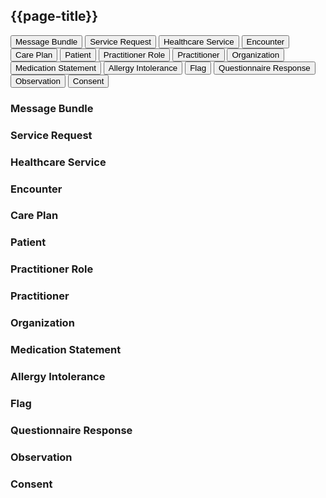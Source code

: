 ## {{page-title}}

<div class="tab">  
  <button class="tablinks" onclick="openTab(event, 'Message Bundle')">Message Bundle</button>
  <button class="tablinks" onclick="openTab(event, 'Service Request')">Service Request</button>
  <button class="tablinks" onclick="openTab(event, 'Healthcare Service')">Healthcare Service</button>
  <button class="tablinks" onclick="openTab(event, 'Encounter')">Encounter</button>
  <button class="tablinks" onclick="openTab(event, 'Care Plan')">Care Plan</button>
  <button class="tablinks" onclick="openTab(event, 'Patient')">Patient</button>
  <button class="tablinks" onclick="openTab(event, 'Practitioner Role')">Practitioner Role</button>
  <button class="tablinks" onclick="openTab(event, 'Practitioner')">Practitioner</button>
  <button class="tablinks" onclick="openTab(event, 'Organization')">Organization</button>
  <button class="tablinks" onclick="openTab(event, 'Medication Statement')">Medication Statement</button>
  <button class="tablinks" onclick="openTab(event, 'Allergy Intolerance')">Allergy Intolerance</button>
  <button class="tablinks" onclick="openTab(event, 'Flag')">Flag</button>
  <button class="tablinks" onclick="openTab(event, 'Questionnaire Response')">Questionnaire Response</button>
  <button class="tablinks" onclick="openTab(event, 'Observation')">Observation</button>
  <button class="tablinks" onclick="openTab(event, 'Consent')">Consent</button>
</div>

<div id="Message Bundle" class="tabcontent">
  <h3>Message Bundle</h3>

</div>

<div id="Service Request" class="tabcontent">
  <h3>Service Request</h3>

</div>

<div id="Healthcare Service" class="tabcontent"  style="display:block">
  <h3>Healthcare Service</h3>

</div>

<div id="Encounter" class="tabcontent">
  <h3>Encounter</h3>
     
</div>

<div id="Care Plan" class="tabcontent">
  <h3>Care Plan</h3>
     
</div>

<div id="Patient" class="tabcontent">
  <h3>Patient</h3>
     
</div>

<div id="Practitioner Role" class="tabcontent">
  <h3>Practitioner Role</h3>
     
</div>

<div id="Practitioner" class="tabcontent">
  <h3>Practitioner</h3>
     
</div>

<div id="Organization" class="tabcontent">
  <h3>Organization</h3>
     
</div>

<div id="Medication Statement" class="tabcontent">
  <h3>Medication Statement</h3>
     
</div>

<div id="Allergy Intolerance" class="tabcontent">
  <h3>Allergy Intolerance</h3>
     
</div>

<div id="Flag" class="tabcontent">
  <h3>Flag</h3>
     
</div>

<div id="Questionnaire Response" class="tabcontent">
  <h3>Questionnaire Response</h3>
     
</div>

<div id="Observation" class="tabcontent">
  <h3>Observation</h3>
     
</div>

<div id="Consent" class="tabcontent">
  <h3>Consent</h3>
     
</div>


